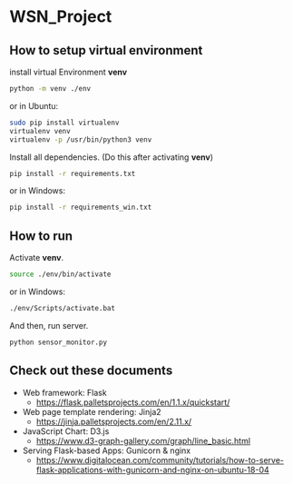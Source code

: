 # WSN_Project

## How to setup virtual environment

install virtual Environment **venv**

```bash
python -m venv ./env
```
or in Ubuntu:
```bash
sudo pip install virtualenv
virtualenv venv
virtualenv -p /usr/bin/python3 venv
```


Install all dependencies. (Do this after activating **venv**)

```bash
pip install -r requirements.txt
```
or in Windows:
```cmd
pip install -r requirements_win.txt
```

## How to run

Activate **venv**.

```bash
source ./env/bin/activate
```
or in Windows:
```cmd
./env/Scripts/activate.bat
```

And then, run server.

```bash
python sensor_monitor.py
```

## Check out these documents

- Web framework: Flask 
    - https://flask.palletsprojects.com/en/1.1.x/quickstart/
- Web page template rendering: Jinja2
    - https://jinja.palletsprojects.com/en/2.11.x/
- JavaScript Chart: D3.js
    - https://www.d3-graph-gallery.com/graph/line_basic.html
- Serving Flask-based Apps: Gunicorn & nginx
    - https://www.digitalocean.com/community/tutorials/how-to-serve-flask-applications-with-gunicorn-and-nginx-on-ubuntu-18-04

